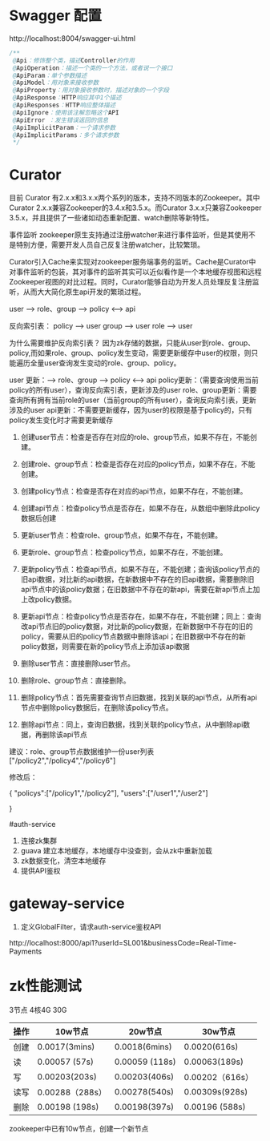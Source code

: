 # Swagger 配置
http://localhost:8004/swagger-ui.html

```java
/**
 @Api：修饰整个类，描述Controller的作用
 @ApiOperation：描述一个类的一个方法，或者说一个接口
 @ApiParam：单个参数描述
 @ApiModel：用对象来接收参数
 @ApiProperty：用对象接收参数时，描述对象的一个字段
 @ApiResponse：HTTP响应其中1个描述
 @ApiResponses：HTTP响应整体描述
 @ApiIgnore：使用该注解忽略这个API
 @ApiError ：发生错误返回的信息
 @ApiImplicitParam：一个请求参数
 @ApiImplicitParams：多个请求参数
 */


```
# Curator
目前 Curator 有2.x.x和3.x.x两个系列的版本，支持不同版本的Zookeeper。其中Curator 2.x.x兼容Zookeeper的3.4.x和3.5.x。而Curator 3.x.x只兼容Zookeeper 3.5.x，并且提供了一些诸如动态重新配置、watch删除等新特性。

事件监听
zookeeper原生支持通过注册watcher来进行事件监听，但是其使用不是特别方便，需要开发人员自己反复注册watcher，比较繁琐。

Curator引入Cache来实现对zookeeper服务端事务的监听。Cache是Curator中对事件监听的包装，其对事件的监听其实可以近似看作是一个本地缓存视图和远程Zookeeper视图的对比过程。同时，Curator能够自动为开发人员处理反复注册监听，从而大大简化原生api开发的繁琐过程。




user --> role、group  --> policy  <--> api

反向索引表：
policy --> user
group --> user
role --> user

为什么需要维护反向索引表？
因为zk存储的数据，只能从user到role、group、policy,而如果role、group、policy发生变动，需要更新缓存中user的权限，则只能遍历全量user查询发生变动的role、group、policy。

user 更新：--> role、group  --> policy  <--> api
policy更新：（需要查询使用当前policy的所有user），查询反向索引表，更新涉及的user
role、group更新：需要查询所有拥有当前role的user（当前group的所有user），查询反向索引表，更新涉及的user
api更新：不需要更新缓存，因为user的权限是基于policy的，只有policy发生变化时才需要更新缓存


1. 创建user节点：检查是否存在对应的role、group节点，如果不存在，不能创建。
2. 创建role、group节点：检查是否存在对应的policy节点，如果不存在，不能创建。
3. 创建policy节点：检查是否存在对应的api节点，如果不存在，不能创建。
4. 创建api节点：检查policy节点是否存在，如果不存在，从数组中删除此policy数据后创建


1. 更新user节点：检查role、group节点，如果不存在，不能创建。
2. 更新role、group节点：检查policy节点，如果不存在，不能创建。
3. 更新policy节点：检查api节点，如果不存在，不能创建；查询该policy节点的旧api数据，对比新的api数据，在新数据中不存在的旧api数据，需要删除旧api节点中的该policy数据；在旧数据中不存在的新api，需要在新api节点上加上改policy数据。
4. 更新api节点：检查policy节点是否存在，如果不存在，不能创建；同上：查询改api节点旧的policy数据，对比新的policy数据，在新数据中不存在的旧的policy，需要从旧的policy节点数据中删除该api；在旧数据中不存在的新policy数据，则需要在新的policy节点上添加该api数据


1. 删除user节点：直接删除user节点。
2. 删除role、group节点：直接删除。
3. 删除policy节点：首先需要查询节点旧数据，找到关联的api节点，从所有api节点中删除policy数据后，在删除该policy节点。
4. 删除api节点：同上，查询旧数据，找到关联的policy节点，从中删除api数据，再删除该api节点



建议：role、group节点数据维护一份user列表
["/policy2","/policy4","/policy6"]

修改后：

{
"policys":["/policy1","/policy2"],
"users":["/user1","/user2"]

}







#auth-service


1. 连接zk集群
2. guava 建立本地缓存，本地缓存中没查到，会从zk中重新加载
3. zk数据变化，清空本地缓存
4. 提供API鉴权



# gateway-service

1. 定义GlobalFilter，请求auth-service鉴权API

http://localhost:8000/api1?userId=SL001&businessCode=Real-Time-Payments


# zk性能测试
3节点 4核4G 30G



操作     | 10w节点 | 20w节点 | 30w节点
-------- | -----| -----| -----
创建  |  0.0017(3mins) |  0.0018(6mins)| 0.0020(616s)
读  |   0.00057 (57s)|0.00059 (118s)| 0.00063(189s)
写  |   0.00203(203s)|0.00203(406s)| 0.00202（616s）
读写  |  0.00288（288s） |0.00278(540s)| 0.00309s(928s)
删除  |  0.00198 (198s)|0.00198(397s)| 0.00196 (588s) 



zookeeper中已有10w节点，创建一个新节点





